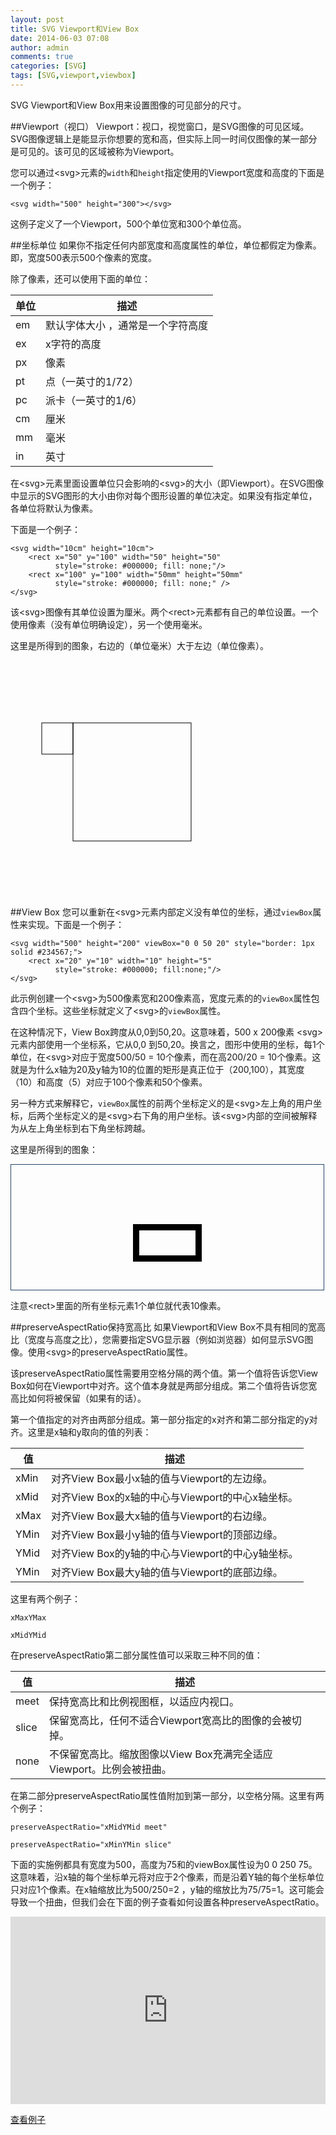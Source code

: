```yaml
---
layout: post
title: SVG Viewport和View Box
date: 2014-06-03 07:08
author: admin
comments: true
categories: [SVG]
tags: [SVG,viewport,viewbox]
---
```

 
SVG Viewport和View Box用来设置图像的可见部分的尺寸。

##Viewport（视口）
Viewport：视口，视觉窗口，是SVG图像的可见区域。SVG图像逻辑上是能显示你想要的宽和高，但实际上同一时间仅图像的某一部分是可见的。该可见的区域被称为Viewport。

您可以通过&lt;svg&gt;元素的`width`和`height`指定使用的Viewport宽度和高度的下面是一个例子：

	<svg width="500" height="300"></svg>

这例子定义了一个Viewport，500个单位宽和300个单位高。

##坐标单位
如果你不指定任何内部宽度和高度属性的单位，单位都假定为像素。即，宽度500表示500个像素的宽度。

除了像素，还可以使用下面的单位：

单位 | 描述
----|-----
em	 |默认字体大小 ，通常是一个字符高度
ex	 |x字符的高度
px	 |像素
pt	 |点（一英寸的1/72）
pc	 |派卡（一英寸的1/6）
cm	 |厘米
mm	 |毫米
in	 |英寸

在&lt;svg&gt;元素里面设置单位只会影响的&lt;svg&gt;的大小（即Viewport）。在SVG图像中显示的SVG图形的大小由你对每个图形设置的单位决定。如果没有指定单位，各单位将默认为像素。

下面是一个例子：

	<svg width="10cm" height="10cm">
	    <rect x="50" y="100" width="50" height="50"
	          style="stroke: #000000; fill: none;"/>
	    <rect x="100" y="100" width="50mm" height="50mm"
	          style="stroke: #000000; fill: none;" />
	</svg>

该&lt;svg&gt;图像有其单位设置为厘米。两个&lt;rect&gt;元素都有自己的单位设置。一个使用像素（没有单位明确设定），另一个使用毫米。

这里是所得到的图象，右边的（单位毫米）大于左边（单位像素）。

<svg width="10cm" height="10cm">
<rect x="50" y="100" width="50" height="50"
  style="stroke: #000000; fill: none;"/>
<rect x="100" y="100" width="50mm" height="50mm"
  style="stroke: #000000; fill: none;" />
</svg>

##View Box
您可以重新在&lt;svg&gt;元素内部定义没有单位的坐标，通过`viewBox`属性来实现。下面是一个例子：


	<svg width="500" height="200" viewBox="0 0 50 20" style="border: 1px solid #234567;">
	    <rect x="20" y="10" width="10" height="5"
	          style="stroke: #000000; fill:none;"/>
	</svg>

此示例创建一个&lt;svg&gt;为500像素宽和200像素高，宽度元素的的`viewBox`属性包含四个坐标。这些坐标就定义了&lt;svg&gt;的`viewBox`属性。

在这种情况下，View Box跨度从0,0到50,20。这意味着，500 x 200像素 &lt;svg&gt;元素内部使用一个坐标系，它从0,0 到50,20。换言之，图形中使用的坐标，每1个单位，在&lt;svg&gt;对应于宽度500/50 = 10个像素，而在高200/20 = 10个像素。这就是为什么x轴为20及y轴为10的位置的矩形是真正位于（200,100），其宽度（10）和高度（5）对应于100个像素和50个像素。

另一种方式来解释它，`viewBox`属性的前两个坐标定义的是&lt;svg&gt;左上角的用户坐标，后两个坐标定义的是&lt;svg&gt;右下角的用户坐标。该&lt;svg&gt;内部的空间被解释为从左上角坐标到右下角坐标跨越。

这里是所得到的图象：


<svg width="500" height="200" viewBox="0 0 50 20" style="border: 1px solid #234567;">
<rect x="20" y="10" width="10" height="5"
  style="stroke: #000000; fill:none;"/>
</svg>

注意&lt;rect&gt;里面的所有坐标元素1个单位就代表10像素。

##preserveAspectRatio保持宽高比
如果Viewport和View Box不具有相同的宽高比（宽度与高度之比），您需要指定SVG显示器（例如浏览器）如何显示SVG图像。使用&lt;svg&gt;的preserveAspectRatio属性。

该preserveAspectRatio属性需要用空格分隔的两个值。第一个值将告诉您View Box如何在Viewport中对齐。这个值本身就是两部分组成。第二个值将告诉您宽高比如何将被保留（如果有的话）。

第一个值指定的对齐由两部分组成。第一部分指定的x对齐和第二部分指定的y对齐。这里是x轴和y取向的值的列表：

值	|描述
----|-----
xMin	|对齐View Box最小x轴的值与Viewport的左边缘。
xMid	|对齐View Box的x轴的中心与Viewport的中心x轴坐标。
xMax	|对齐View Box最大x轴的值与Viewport的右边缘。
YMin	|对齐View Box最小y轴的值与Viewport的顶部边缘。
YMid	|对齐View Box的y轴的中心与Viewport的中心y轴坐标。
YMin	|对齐View Box最大y轴的值与Viewport的底部边缘。

这里有两个例子：

	xMaxYMax

	xMidYMid

 
在preserveAspectRatio第二部分属性值可以采取三种不同的值：

值	|描述
----|-----
meet |	保持宽高比和比例视图框，以适应内视口。
slice|  保留宽高比，任何不适合Viewport宽高比的图像的会被切掉。
none |	不保留宽高比。缩放图像以View Box充满完全适应Viewport。比例会被扭曲。

在第二部分preserveAspectRatio属性值附加到第一部分，以空格分隔。这里有两个例子：

	preserveAspectRatio="xMidYMid meet"
	
	preserveAspectRatio="xMinYMin slice"
 
下面的实施例都具有宽度为500，高度为75和的viewBox属性设为0 0 250 75。这意味着，沿x轴的每个坐标单元将对应于2个像素，而是沿着Y轴的每个坐标单位只对应1个像素。在x轴缩放比为500/250=2 ，y轴的缩放比为75/75=1。这可能会导致一个扭曲，但我们会在下面的例子查看如何设置各种preserveAspectRatio。

<iframe style="width: 100%; height: 300px" src="http://www.w3.org/TR/SVG11/images/coords/PreserveAspectRatio.svg" allowfullscreen="allowfullscreen" frameborder="0"></iframe>

[查看例子](http://www.w3.org/TR/SVG11/images/coords/PreserveAspectRatio.svg)

 